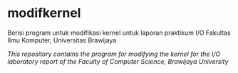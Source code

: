 # modifkernel
  Berisi program untuk modifikasi kernel untuk laporan praktikum I/O Fakultas Ilmu Komputer, Universitas Brawijaya

  *This repository contains the program for modifying the kernel for the I/O laboratory report of the Faculty of Computer Science, Brawijaya University*
